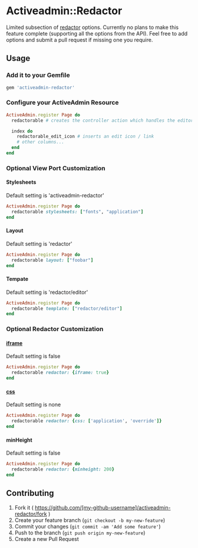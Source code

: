 # Activeadmin::Redactor

Limited subsection of [redactor](http://imperavi.com/redactor/) options.
Currently no plans to make this feature complete (supporting all the options from the API).
Feel free to add options and submit a pull request if missing one you require.

## Usage

### Add it to your Gemfile

```ruby
gem 'activeadmin-redactor'
```

### Configure your ActiveAdmin Resource

```ruby
ActiveAdmin.register Page do
  redactorable # creates the controller action which handles the editor

  index do
    redactorable_edit_icon # inserts an edit icon / link
    # other columns...
  end
end
```

### Optional View Port Customization
#### Stylesheets
Default setting is 'activeadmin-redactor'

```ruby
ActiveAdmin.register Page do
  redactorable stylesheets: ["fonts", "application"]
end
```

#### Layout
Default setting is 'redactor'

```ruby
ActiveAdmin.register Page do
  redactorable layout: ["foobar"]
end
```

#### Tempate
Default setting is 'redactor/editor'

```ruby
ActiveAdmin.register Page do
  redactorable template: ["redactor/editor"]
end
```

### Optional Redactor Customization
#### [iframe](http://imperavi.com/redactor/examples/iframe/)
Default setting is false

```ruby
ActiveAdmin.register Page do
  redactorable redactor: {iframe: true}
end
```
#### [css](http://imperavi.com/redactor/examples/css/)
Default setting is none

```ruby
ActiveAdmin.register Page do
  redactorable redactor: {css: ['application', 'override']}
end
```

#### minHeight
Default setting is false

```ruby
ActiveAdmin.register Page do
  redactorable redactor: {minheight: 200}
end
```

## Contributing

1. Fork it ( https://github.com/[my-github-username]/activeadmin-redactor/fork )
2. Create your feature branch (`git checkout -b my-new-feature`)
3. Commit your changes (`git commit -am 'Add some feature'`)
4. Push to the branch (`git push origin my-new-feature`)
5. Create a new Pull Request
